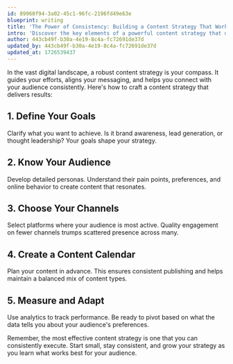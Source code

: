 ```yaml
---
id: 89960f94-3a02-45c1-96fc-2196fd49e63e
blueprint: writing
title: 'The Power of Consistency: Building a Content Strategy That Works'
intro: 'Discover the key elements of a powerful content strategy that drives results. Learn how to define clear goals, understand your audience, choose the right channels, plan effectively, and adapt based on performance. This guide offers practical tips for bloggers, marketers, and business owners to create a consistent, engaging online presence. Implement these strategies to align your content with your business objectives and connect meaningfully with your target audience.'
author: 443cb49f-b30a-4e19-8c4a-fc72691de37d
updated_by: 443cb49f-b30a-4e19-8c4a-fc72691de37d
updated_at: 1726539437
---
```

In the vast digital landscape, a robust content strategy is your compass. It guides your efforts, aligns your messaging, and helps you connect with your audience consistently. Here's how to craft a content strategy that delivers results:

## 1. Define Your Goals
Clarify what you want to achieve. Is it brand awareness, lead generation, or thought leadership? Your goals shape your strategy.

## 2. Know Your Audience
Develop detailed personas. Understand their pain points, preferences, and online behavior to create content that resonates.

## 3. Choose Your Channels
Select platforms where your audience is most active. Quality engagement on fewer channels trumps scattered presence across many.

## 4. Create a Content Calendar
Plan your content in advance. This ensures consistent publishing and helps maintain a balanced mix of content types.

## 5. Measure and Adapt
Use analytics to track performance. Be ready to pivot based on what the data tells you about your audience's preferences.

Remember, the most effective content strategy is one that you can consistently execute. Start small, stay consistent, and grow your strategy as you learn what works best for your audience.